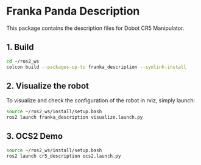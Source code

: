 # Franka Panda Description

This package contains the description files for Dobot CR5 Manipulator.

## 1. Build
```bash
cd ~/ros2_ws
colcon build --packages-up-to franka_description --symlink-install
```

## 2. Visualize the robot

To visualize and check the configuration of the robot in rviz, simply launch:

```bash
source ~/ros2_ws/install/setup.bash
ros2 launch franka_description visualize.launch.py
```

## 3. OCS2 Demo
```bash
source ~/ros2_ws/install/setup.bash
ros2 launch cr5_description ocs2.launch.py
```